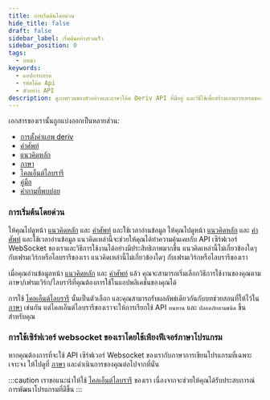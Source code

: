 ```yaml
---
title: การเริ่มต้นโดยด่วน
hide_title: false
draft: false
sidebar_label: เริ่มต้นอย่างรวดเร็ว
sidebar_position: 0
tags:
  - บทนำ
keywords:
  - แอปการเทรด
  - รหัสโค้ด Api
  - ตัวอย่าง API
description: ดูภาพรวมของตัวอย่างและภาษาโค้ด Deriv API ที่มีอยู่ และวิธีใช้เพื่อสร้างแอพการเทรดของคุณ
---
```


เอกสารของเรานั้นถูกแบ่งออกเป็นหลายส่วน:

- [การตั้งค่าแอพ deriv](/docs/setting-up-a-deriv-application.md)
- [คำศัพท์](หมวดหมู่/คำศัพท์)
- [แนวคิดหลัก](หมวดหมู่/แนวคิดหลัก)
- [ภาษา](หมวดหมู่/ภาษา)
- [ไคลเอ็นต์ไลบรารี](หมวดหมู่/ไคลเอ็นต์ไลบรารี)
- [คู่มือ](หมวดหมู่/คู่มือ)
- [คำถามที่พบบ่อย](หมวดหมู่/คำถามที่พบบ่อย)

### การเริ่มต้นโดยด่วน

ให้คุณไปดูหน้า [แนวคิดหลัก](หมวดหมู่/แนวคิดหลัก) และ [คำศัพท์](หมวดหมู่/คำศัพท์) และใช้เวลาอ่านข้อมูล ให้คุณไปดูหน้า [แนวคิดหลัก](หมวดหมู่/แนวคิดหลัก) และ [คำศัพท์](หมวดหมู่/คำศัพท์) และใช้เวลาอ่านข้อมูล แนวคิดเหล่านี้จะช่วยให้คุณได้ทำความคุ้นเคยกับ API เซิร์ฟเวอร์ WebSocket ของเราและวิธีการใช้งานได้อย่างมีประสิทธิภาพมากขึ้น แนวคิดเหล่านี้ไม่เกี่ยวข้องใดๆ กับเฟรมเวิร์กหรือไลบรารีของเรา แนวคิดเหล่านี้ไม่เกี่ยวข้องใดๆ กับเฟรมเวิร์กหรือไลบรารีของเรา

เมื่อคุณอ่านข้อมูลหน้า [แนวคิดหลัก](หมวดหมู่/แนวคิดหลัก) และ [คำศัพท์](หมวดหมู่/คำศัพท์) แล้ว คุณจะสามารถเริ่มเลือกวิธีการใช้งานของคุณตามภาษา/เฟรมเวิร์ก/ไลบรารีที่คุณต้องการใช้ในแอปพลิเคชั่นของคุณได้

การใช้ [ไคลเอ็นต์ไลบรารี](หมวดหมู่/ไคลเอ็นต์ไลบรารี) นั้นเป็นตัวเลือก และคุณสามารถรับผลลัพธ์เดียวกันกับบทช่วยสอนที่ให้ไว้ใน [ภาษา](หมวดหมู่/ภาษา) เช่นกัน แต่ไคลเอ็นต์ไลบรารีของเราจะให้การเรียกใช้ API `ทนทาน` และ `ปลอดภัยตามชนิด` ขึ้นสำหรับคุณ

### การใช้เซิร์ฟเวอร์ websocket ของเราโดยใช้เพียงฟีเจอร์ภาษาโปรแกรม

หากคุณต้องการที่จะใช้ API เซิร์ฟเวอร์ Websocket ของเรากับภาษาการเขียนโปรแกรมที่เฉพาะเจาะจง ให้ไปดูที่ [ภาษา](หมวดหมู่/ภาษา) และดำเนินการของคุณต่อไปจากที่นั่น

:::caution
เราขอแนะนำให้ใช้ [ไคลเอ็นต์ไลบรารี](หมวดหมู่/ไคลเอ็นต์ไลบรารี) ของเรา เนื่องจากจะช่วยให้คุณได้รับประสบการณ์การพัฒนาโปรแกรมที่ดีขึ้น
:::
